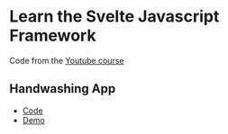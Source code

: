 # Learn the Svelte Javascript Framework

Code from the [Youtube course](https://www.youtube.com/watch?v=ujbE0mzX-CU)

## Handwashing App

- [Code](https://github.com/edward-hong/learn-the-svelte-javascript-framework/tree/master/hwa)
- [Demo](https://handwashing-app.surge.sh/)
